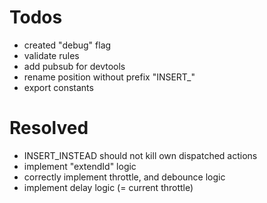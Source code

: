 
# Todos

- created "debug" flag
- validate rules
- add pubsub for devtools
- rename position without prefix "INSERT_"
- export constants

# Resolved

- INSERT_INSTEAD should not kill own dispatched actions
- implement "extendId" logic
- correctly implement throttle, and debounce logic
- implement delay logic (= current throttle)